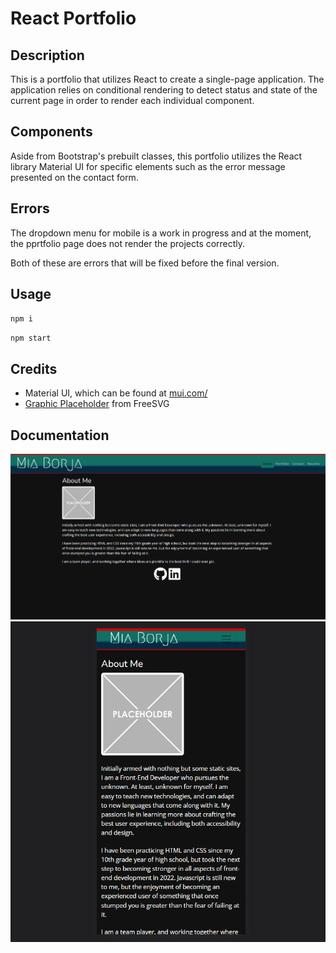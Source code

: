 # React Portfolio

## Description

This is a portfolio that utilizes React to create a single-page application. The application relies on conditional rendering to detect status and state of the current page in order to render each individual component.

## Components

Aside from Bootstrap's prebuilt classes, this portfolio utilizes the React library Material UI for specific elements such as the error message presented on the contact form.

## Errors

The dropdown menu for mobile is a work in progress and at the moment, the pprtfolio page does not render the projects correctly.

Both of these are errors that will be fixed before the final version.

## Usage

`npm i`

`npm start`

## Credits

* Material UI, which can be found at [mui.com/](https://mui.com/)
* [Graphic Placeholder](https://freesvg.org/graphic-placeholder) from FreeSVG

## Documentation

![Screenshot of the portfolio site's About page](./images/portfolioss.png)
![Screenshot of the mobile portfolio page](./images/portfoliossmobile.png)